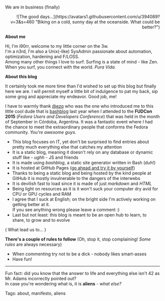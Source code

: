 We are in business (finally)
<div style="text-align:right">
![The good days...](https://avatars1.githubusercontent.com/u/394089?v=3&s=460 "Biking on a cold, sunny day at the oceanside. What could be better?")
<div style="text-align:left">

**About me**

Hi, I'm i90rr, welcome to my little corner on the 3w.                                                                                   
I'm a n3rd, I'm also a Unix(-like) SysAdmin passionate about automation, optimization, hardening and F/LOSS.  
Among many other things I love to surf. Surfing is a state of mind - like Zen. When you surf, you connect with the world. *Pura Vida.*

**About this blog**                                                                 

It certainly took me more time than I'd wished to set up this blog but finally here we are. I will permit myself a little bit of indulgence to pat my back, sip some grog and appreciate my endeavor. Good job, me!

I have to warmly thank [@ezq](https://cardinali.org "Ezequiel Cardinali") who was the one who introduced me to this little cool dude that is [bashblog](https://github.com/cfenollosa/bashblog) last year when I attended to the **FUDCon 2015** (*Fedora Users and Developers Conference*) that was held in the month of September in Córdoba, Argentina. It was a fantastic event where I had the chance to meet the extraordinary people that conforms the Fedora community. *You're awesome guys.*

* This blog focuses on IT, yet don't be surprised to find entries about pretty much everything else that catches my attention
* It is a static blog, meaning it doesn't rely on any database or dynamic stuff like - *ughh* - JS and friends
* It is made using *bashblog*, a static site generator written in Bash (duh!)
* It is hosted at GitHub Pages ([go ahead and try it by yourself](https://pages.github.com "GitHub Pages"))
* Thanks to being a static blog and being hosted by the kind people at GitHub it is mostly invulnerable to the dangers of the interwebs
* It is devilish fast to load since it is made of just *markdown* and *HTML*
* Being light on resources as it is it won't suck your computer dry avid for CPU or GPU cycles and RAM
* I agree that I suck at English; on the bright side I'm actively working on getting better at it.                        
If you see anything wrong please leave a comment :)
* Last but not least: this blog is meant to be an open hub to learn, to share, to grow and to evolve

( What lead us to... )

**There's a couple of rules to follow** (Oh, stop it, stop complaining! *Some rules* are always necessary)

* When commenting try not to be a dick - nobody likes smart-asses         
* Have fun!

***
Fun fact: did you know that the answer to life and everything else isn't 42 as Mr. Adams incorrectly pointed out?   
In case you're wondering what is, it is **aliens** - *what else?*

Tags: about, manifesto, aliens
